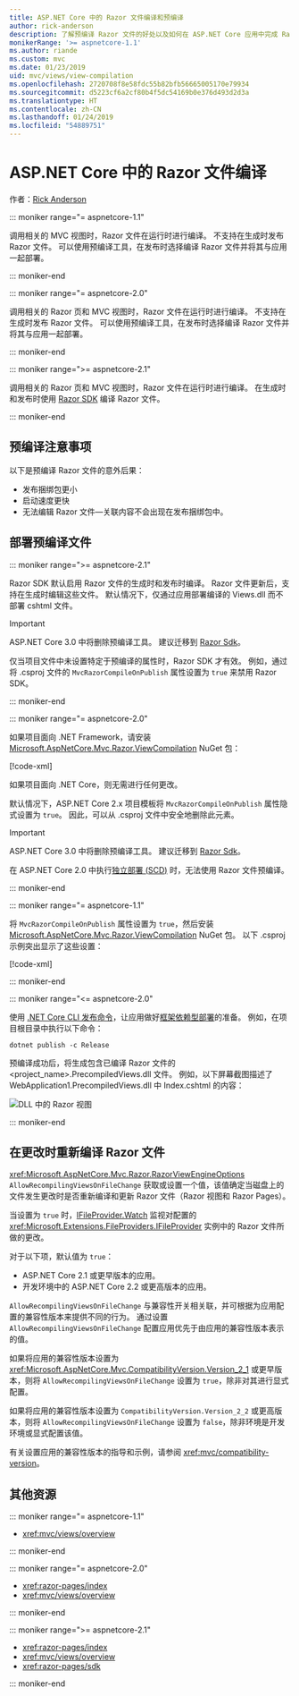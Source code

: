 ```yaml
---
title: ASP.NET Core 中的 Razor 文件编译和预编译
author: rick-anderson
description: 了解预编译 Razor 文件的好处以及如何在 ASP.NET Core 应用中完成 Razor 文件预编译。
monikerRange: '>= aspnetcore-1.1'
ms.author: riande
ms.custom: mvc
ms.date: 01/23/2019
uid: mvc/views/view-compilation
ms.openlocfilehash: 2720708f8e58fdc55b82bfb56665005170e79934
ms.sourcegitcommit: d5223cf6a2cf80b4f5dc54169b0e376d493d2d3a
ms.translationtype: HT
ms.contentlocale: zh-CN
ms.lasthandoff: 01/24/2019
ms.locfileid: "54889751"
---
```

# <a name="razor-file-compilation-in-aspnet-core"></a>ASP.NET Core 中的 Razor 文件编译

作者：[Rick Anderson](https://twitter.com/RickAndMSFT)

::: moniker range="= aspnetcore-1.1"

调用相关的 MVC 视图时，Razor 文件在运行时进行编译。 不支持在生成时发布 Razor 文件。 可以使用预编译工具，在发布时选择编译 Razor 文件并将其与应用一起部署。

::: moniker-end

::: moniker range="= aspnetcore-2.0"

调用相关的 Razor 页和 MVC 视图时，Razor 文件在运行时进行编译。 不支持在生成时发布 Razor 文件。 可以使用预编译工具，在发布时选择编译 Razor 文件并将其与应用一起部署。

::: moniker-end

::: moniker range=">= aspnetcore-2.1"

调用相关的 Razor 页和 MVC 视图时，Razor 文件在运行时进行编译。 在生成时和发布时使用 [Razor SDK](xref:razor-pages/sdk) 编译 Razor 文件。

::: moniker-end

## <a name="precompilation-considerations"></a>预编译注意事项

以下是预编译 Razor 文件的意外后果：

* 发布捆绑包更小
* 启动速度更快
* 无法编辑 Razor 文件&mdash;关联内容不会出现在发布捆绑包中。

## <a name="deploy-precompiled-files"></a>部署预编译文件

::: moniker range=">= aspnetcore-2.1"

Razor SDK 默认启用 Razor 文件的生成时和发布时编译。 Razor 文件更新后，支持在生成时编辑这些文件。 默认情况下，仅通过应用部署编译的 Views.dll 而不部署 cshtml 文件。

> [!IMPORTANT]
> ASP.NET Core 3.0 中将删除预编译工具。 建议迁移到 [Razor Sdk](xref:razor-pages/sdk)。
>
> 仅当项目文件中未设置特定于预编译的属性时，Razor SDK 才有效。 例如，通过将 .csproj 文件的 `MvcRazorCompileOnPublish` 属性设置为 `true` 来禁用 Razor SDK。

::: moniker-end

::: moniker range="= aspnetcore-2.0"

如果项目面向 .NET Framework，请安装 [Microsoft.AspNetCore.Mvc.Razor.ViewCompilation](https://www.nuget.org/packages/Microsoft.AspNetCore.Mvc.Razor.ViewCompilation/) NuGet 包：

[!code-xml[](view-compilation/sample/DotNetFrameworkProject.csproj?name=snippet_ViewCompilationPackage)]

如果项目面向 .NET Core，则无需进行任何更改。

默认情况下，ASP.NET Core 2.x 项目模板将 `MvcRazorCompileOnPublish` 属性隐式设置为 `true`。 因此，可以从 .csproj 文件中安全地删除此元素。

> [!IMPORTANT]
> ASP.NET Core 3.0 中将删除预编译工具。 建议迁移到 [Razor Sdk](xref:razor-pages/sdk)。
>
> 在 ASP.NET Core 2.0 中执行[独立部署 (SCD)](/dotnet/core/deploying/#self-contained-deployments-scd) 时，无法使用 Razor 文件预编译。

::: moniker-end

::: moniker range="= aspnetcore-1.1"

将 `MvcRazorCompileOnPublish` 属性设置为 `true`，然后安装 [Microsoft.AspNetCore.Mvc.Razor.ViewCompilation](https://www.nuget.org/packages/Microsoft.AspNetCore.Mvc.Razor.ViewCompilation/) NuGet 包。 以下 .csproj 示例突出显示了这些设置：

[!code-xml[](view-compilation/sample/MvcRazorCompileOnPublish.csproj?highlight=4,10)]

::: moniker-end

::: moniker range="<= aspnetcore-2.0"

使用 [.NET Core CLI 发布命令](/dotnet/core/tools/dotnet-publish)，让应用做好[框架依赖型部署](/dotnet/core/deploying/#framework-dependent-deployments-fdd)的准备。 例如，在项目根目录中执行以下命令：

```console
dotnet publish -c Release
```

预编译成功后，将生成包含已编译 Razor 文件的 <project_name>.PrecompiledViews.dll 文件。 例如，以下屏幕截图描述了 WebApplication1.PrecompiledViews.dll 中 Index.cshtml 的内容：

![DLL 中的 Razor 视图](view-compilation/_static/razor-views-in-dll.png)

::: moniker-end

## <a name="recompile-razor-files-on-change"></a>在更改时重新编译 Razor 文件

<xref:Microsoft.AspNetCore.Mvc.Razor.RazorViewEngineOptions> `AllowRecompilingViewsOnFileChange` 获取或设置一个值，该值确定当磁盘上的文件发生更改时是否重新编译和更新 Razor 文件（Razor 视图和 Razor Pages）。

当设置为 `true` 时，[IFileProvider.Watch](xref:Microsoft.Extensions.FileProviders.IFileProvider.Watch*) 监视对配置的 <xref:Microsoft.Extensions.FileProviders.IFileProvider> 实例中的 Razor 文件所做的更改。

对于以下项，默认值为 `true`：

* ASP.NET Core 2.1 或更早版本的应用。
* 开发环境中的 ASP.NET Core 2.2 或更高版本的应用。

`AllowRecompilingViewsOnFileChange` 与兼容性开关相关联，并可根据为应用配置的兼容性版本来提供不同的行为。 通过设置 `AllowRecompilingViewsOnFileChange` 配置应用优先于由应用的兼容性版本表示的值。

如果将应用的兼容性版本设置为 <xref:Microsoft.AspNetCore.Mvc.CompatibilityVersion.Version_2_1> 或更早版本，则将 `AllowRecompilingViewsOnFileChange` 设置为 `true`，除非对其进行显式配置。

如果将应用的兼容性版本设置为 `CompatibilityVersion.Version_2_2` 或更高版本，则将 `AllowRecompilingViewsOnFileChange` 设置为 `false`，除非环境是开发环境或显式配置该值。

有关设置应用的兼容性版本的指导和示例，请参阅 <xref:mvc/compatibility-version>。

## <a name="additional-resources"></a>其他资源

::: moniker range="= aspnetcore-1.1"

* <xref:mvc/views/overview>

::: moniker-end

::: moniker range="= aspnetcore-2.0"

* <xref:razor-pages/index>
* <xref:mvc/views/overview>

::: moniker-end

::: moniker range=">= aspnetcore-2.1"

* <xref:razor-pages/index>
* <xref:mvc/views/overview>
* <xref:razor-pages/sdk>

::: moniker-end
